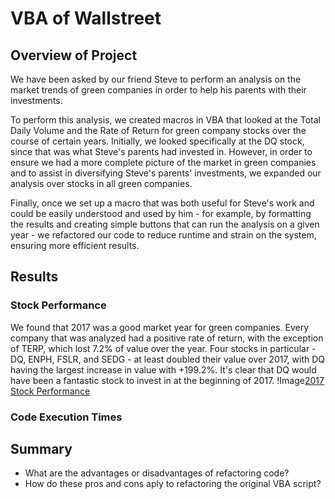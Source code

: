 # VBA of Wallstreet

## Overview of Project 

We have been asked by our friend Steve to perform an analysis on the market trends of green companies in order to help his parents with their investments. 

To perform this analysis, we created macros in VBA that looked at the Total Daily Volume and the Rate of Return for green company stocks over the course of certain years. Initially, we looked specifically at the DQ stock, since that was what Steve's parents had invested in. However, in order to ensure we had a more complete picture of the market in green companies and to assist in diversifying Steve's parents' investments, we expanded our analysis over stocks in all green companies.

Finally, once we set up a macro that was both useful for Steve's work and could be easily understood and used by him - for example, by formatting the results and creating simple buttons that can run the analysis on a given year - we refactored our code to reduce runtime and strain on the system, ensuring more efficient results.


## Results

### Stock Performance

We found that 2017 was a good market year for green companies. Every company that was analyzed had a positive rate of return, with the exception of TERP, which lost 7.2% of value over the year. Four stocks in particular - DQ, ENPH, FSLR, and SEDG - at least doubled their value over 2017, with DQ having the largest increase in value with +199.2%. It's clear that DQ would have been a fantastic stock to invest in at the beginning of 2017. 
!Image[2017 Stock Performance](github.com/bromul/main/stock-analysis/Resources/VBA_Challenge_2017_Performance.JPG)

### Code Execution Times


## Summary
- What are the advantages or disadvantages of refactoring code?
- How do these pros and cons aply to refactoring the original VBA script?
